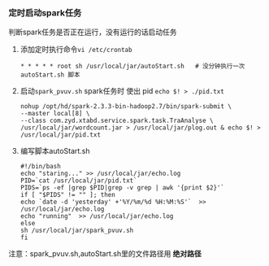 ### 定时启动spark任务

判断spark任务是否正在运行，没有运行的话启动任务

1. 添加定时执行命令`vi /etc/crontab` 

   ```shell
   * * * * * root sh /usr/local/jar/autoStart.sh   # 没分钟执行一次 autoStart.sh 脚本
   ```

2. 启动`spark_pvuv.sh` spark任务时 使出 pid `echo $! > ./pid.txt`

   ```shell
   nohup /opt/hd/spark-2.3.3-bin-hadoop2.7/bin/spark-submit \
   --master local[8] \
   --class com.zyd.xtabd.service.spark.task.TraAnalyse \
   /usr/local/jar/wordcount.jar > /usr/local/jar/plog.out & echo $! > /usr/local/jar/pid.txt
   ```

3. 编写脚本autoStart.sh

   ```shell
   #!/bin/bash
   echo "staring..." >> /usr/local/jar/echo.log
   PID=`cat /usr/local/jar/pid.txt`
   PIDS=`ps -ef |grep $PID|grep -v grep | awk '{print $2}'`
   if [ "$PIDS" != "" ]; then
   echo `date -d 'yesterday' +'%Y/%m/%d %H:%M:%S'`  >> /usr/local/jar/echo.log
   echo "running"  >> /usr/local/jar/echo.log
   else
   sh /usr/local/jar/spark_pvuv.sh
   fi
   ```

注意：spark_pvuv.sh,autoStart.sh里的文件路径用 **绝对路径**



